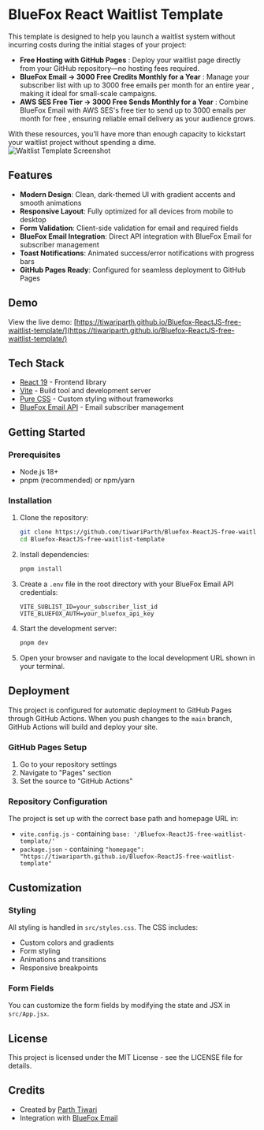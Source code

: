 # BlueFox React Waitlist Template
This template is designed to help you launch a waitlist system without incurring costs during the initial stages of your project:

- **Free Hosting with GitHub Pages** : Deploy your waitlist page directly from your GitHub repository—no hosting fees required.
- **BlueFox Email → 3000 Free Credits Monthly for a Year** : Manage your subscriber list with up to 3000 free emails per month for an entire year , making it ideal for small-scale campaigns.
- **AWS SES Free Tier → 3000 Free Sends Monthly for a Year** : Combine BlueFox Email with AWS SES's free tier to send up to 3000 emails per month for free , ensuring reliable email delivery as your audience grows.

With these resources, you’ll have more than enough capacity to kickstart your waitlist project without spending a dime.
![Waitlist Template Screenshot](./src/assets/screenshot.png)

## Features

- **Modern Design**: Clean, dark-themed UI with gradient accents and smooth animations
- **Responsive Layout**: Fully optimized for all devices from mobile to desktop
- **Form Validation**: Client-side validation for email and required fields
- **BlueFox Email Integration**: Direct API integration with BlueFox Email for subscriber management
- **Toast Notifications**: Animated success/error notifications with progress bars
- **GitHub Pages Ready**: Configured for seamless deployment to GitHub Pages

## Demo

View the live demo: [https://tiwariparth.github.io/Bluefox-ReactJS-free-waitlist-template/](https://tiwariparth.github.io/Bluefox-ReactJS-free-waitlist-template/)

## Tech Stack

- [React 19](https://react.dev/) - Frontend library
- [Vite](https://vitejs.dev/) - Build tool and development server
- [Pure CSS](https://developer.mozilla.org/en-US/docs/Web/CSS) - Custom styling without frameworks
- [BlueFox Email API](https://bluefoxemail.com/) - Email subscriber management

## Getting Started

### Prerequisites

- Node.js 18+
- pnpm (recommended) or npm/yarn

### Installation

1. Clone the repository:
   ```bash
   git clone https://github.com/tiwariParth/Bluefox-ReactJS-free-waitlist-template.git
   cd Bluefox-ReactJS-free-waitlist-template
   ```

2. Install dependencies:
   ```bash
   pnpm install
   ```

3. Create a `.env` file in the root directory with your BlueFox Email API credentials:
   ```
   VITE_SUBLIST_ID=your_subscriber_list_id
   VITE_BLUEFOX_AUTH=your_bluefox_api_key
   ```

4. Start the development server:
   ```bash
   pnpm dev
   ```

5. Open your browser and navigate to the local development URL shown in your terminal.

## Deployment

This project is configured for automatic deployment to GitHub Pages through GitHub Actions. When you push changes to the `main` branch, GitHub Actions will build and deploy your site.

### GitHub Pages Setup

1. Go to your repository settings
2. Navigate to "Pages" section
3. Set the source to "GitHub Actions"

### Repository Configuration

The project is set up with the correct base path and homepage URL in:
- `vite.config.js` - containing `base: '/Bluefox-ReactJS-free-waitlist-template/'`
- `package.json` - containing `"homepage": "https://tiwariparth.github.io/Bluefox-ReactJS-free-waitlist-template"`

## Customization

### Styling

All styling is handled in `src/styles.css`. The CSS includes:
- Custom colors and gradients
- Form styling
- Animations and transitions
- Responsive breakpoints

### Form Fields

You can customize the form fields by modifying the state and JSX in `src/App.jsx`.

## License

This project is licensed under the MIT License - see the LICENSE file for details.

## Credits

- Created by [Parth Tiwari](https://github.com/tiwariParth)
- Integration with [BlueFox Email](https://bluefoxemail.com/)
